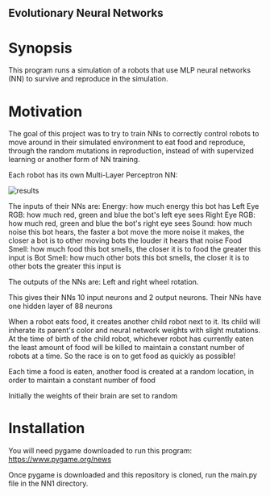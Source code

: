 ## Evolutionary Neural Networks

# Synopsis

This program runs a simulation of a robots that use MLP neural networks (NN)
to survive and reproduce in the simulation.

# Motivation

The goal of this project was to try to train NNs to correctly
control robots to move around in their simulated environment to
eat food and reproduce, through the random mutations in
reproduction, instead of with supervized learning or another
form of NN training.


Each robot has its own Multi-Layer Perceptron NN:

![results](https://github.com/PopeyedLocket/Evolutionary-Neural-Network/blob/images/nn_display.png?raw=true "MLP Neural Network")

The inputs of their NNs are:
    Energy: how much energy this bot has
    Left Eye RGB: how much red, green and blue the bot's left eye sees
    Right Eye RGB: how much red, green and blue the bot's right eye sees
    Sound: how much noise this bot hears,
           the faster a bot move the more noise it makes,
           the closer a bot is to other moving bots the louder
           it hears that noise
    Food Smell: how much food this bot smells,
                the closer it is to food the greater this input is
    Bot Smell: how much other bots this bot smells,
                the closer it is to other bots the greater this input is

The outputs of the NNs are:
    Left and right wheel rotation. 

This gives their NNs 10 input neurons and 2 output neurons.
Their NNs have one hidden layer of 88 neurons

When a robot eats food, it creates another child robot
next to it. Its child will inherate its parent's color and
neural network weights with slight mutations. At the time of birth of
the child robot, whichever robot has currently eaten 
the least amount of food will be killed to maintain a constant
number of robots at a time. So the race is on to get food
as quickly as possible!

Each time a food is eaten, another food is created at a random
location, in order to maintain a constant number of food

Initially the weights of their brain are set to random 

# Installation

You will need pygame downloaded to run this program:
https://www.pygame.org/news

Once pygame is downloaded and this repository is cloned,
run the main.py file in the NN1 directory.

